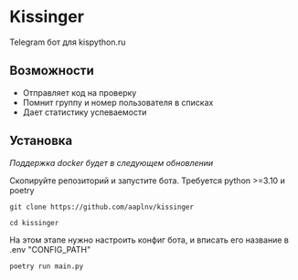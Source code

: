 # Kissinger

Telegram бот для kispython.ru

## Возможности
* Отправляет код на проверку
* Помнит группу и номер пользователя в списках
* Дает статистику успеваемости

## Установка
*Поддержка docker будет в следующем обновлении*

Скопируйте репозиторий и запустите бота. Требуется python >=3.10 и poetry

``git clone https://github.com/aaplnv/kissinger``

``cd kissinger``

На этом этапе нужно настроить конфиг бота, и вписать его название в .env "CONFIG_PATH"

``poetry run main.py``